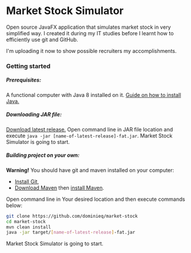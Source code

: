 # Market Stock Simulator
Open source JavaFX application that simulates market stock in very simplified way.
I created it during my IT studies before I learnt how to efficiently use git and GitHub. 

I'm uploading it now to show possible recruiters my accomplishments.

### Getting started
##### Prerequisites:
A functional computer with Java 8 installed on it. 
[Guide on how to install Java.](https://www.java.com/en/download/help/download_options.xml)

##### Downloading JAR file:
[Download latest release.](https://github.com/dominieq/market-stock/releases/tag/v1.0.0-rc.1) 
Open command line in JAR file location and execute `java -jar [name-of-latest-release]-fat.jar`. 
Market Stock Simulator is going to start.

##### Building project on your own:
**Warning!** You should have git and maven installed on your computer:

- [Install Git](https://git-scm.com/downloads),
- [Download Maven](https://maven.apache.org/download.cgi) then [install Maven](https://maven.apache.org/install.html).

Open command line in Your desired location and then execute commands below: 
```bash
git clone https://github.com/dominieq/market-stock
cd market-stock
mvn clean install
java -jar target/[name-of-latest-release]-fat.jar
```
Market Stock Simulator is going to start.
